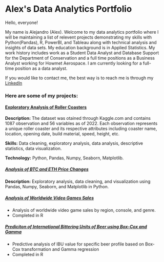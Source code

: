 # Alex's Data Analytics Portfolio 

Hello, everyone! 

My name is Alejandro (Alex). Welcome to my data analytics portfolio where I will be maintaining a list of relevent projects demonstrating my skills with Python(Pandas), R, PowerBI, and Tableau along with technical analysis and insights of data sets. My education background is in Applied Statistics. My work history includes work as a Student Data Analyst and Database Support for the Department of Conservation and a full time positions as a Business Analyst working for Howmet Aerospace. I am currently looking for a full-time position as a data analyst.

If you would like to contact me, the best way is to reach me is through my [LinkedIn](https://www.linkedin.com/in/alejandro-arellano-500a07119/)

### Here are some of my projects: 

#### [Exploratory Analysis of Roller Coasters](https://github.com/a2ooh/Alexs-Portfolio/blob/main/Exploratory%20Analysis%20of%20Roller%20Coasters.ipynb)
**Description:** The dataset was otained through Kaggle.com and contains 1087 observation and 56 variables as of 2022. Each observation represents a unique roller coaster and its respective attributes including coaster name, location, opening date, build material, speed, height, etc. 

**Skills:** Data cleaning, exploratory analysis, data analysis, descriptive statistics, data visualization.

**Technology:** Python, Pandas, Numpy, Seaborn, Matplotlib.

##### [Analysis of BTC and ETH Price Changes](https://github.com/alejandroarellano1/Alexs-Portfolio/blob/main/BTC_ETH_Prices_Analysis.ipynb)
**Description:** Exploratory analysis, data cleaning, and visualization using Pandas, Numpy, Seaborn, and Matplotlib in Python. 

##### [Analysis of Worldwide Video Games Sales](https://github.com/alejandroarellano1/Alexs-Portfolio/blob/main/Analysis-of-Worldwide-Video-Game-Sales.pdf)
- Analysis of worldwide video game sales by region, console, and genre. 
- Completed in R

##### [Prediciton of International Bittering Units of Beer using Box-Cox and Gamma](https://github.com/alejandroarellano1/Alexs-Portfolio/blob/main/Analysis%20of%20Beer%20IBU%20with%20Gamma%20and%20Box-Cox.pdf)
- Predictive analysis of IBU value for specific beer profile based on Box-Cox transformation and Gamma regression
- Completed in R






